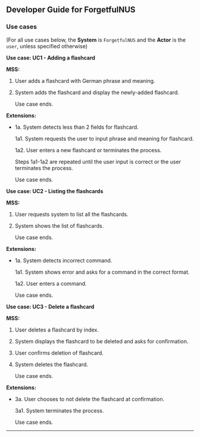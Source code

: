 ## **Developer Guide for ForgetfulNUS**
### Use cases

(For all use cases below, the **System** is `ForgetfulNUS` and the **Actor** is the `user`, unless specified otherwise)

**Use case: UC1 - Adding a flashcard**

**MSS:**

1.  User adds a flashcard with German phrase and meaning.
2.  System adds the flashcard and display the newly-added flashcard.

    Use case ends.

**Extensions:**

* 1a. System detects less than 2 fields for flashcard.

    1a1. System requests the user to input phrase and meaning for flashcard. 
    
    1a2. User enters a new flashcard or terminates the process.
    
    Steps 1a1-1a2 are repeated until the user input is correct or the user terminates the process.

   Use case ends.

**Use case: UC2 - Listing the flashcards**

**MSS:**

1.  User requests system to list all the flashcards.
2.  System shows the list of flashcards.
    
    Use case ends.

**Extensions:**

* 1a. System detects incorrect command.

    1a1. System shows error and asks for a command in the correct format. 
    
    1a2. User enters a command.

   Use case ends.

**Use case: UC3 - Delete a flashcard**

**MSS:**

1.  User deletes a flashcard by index.
2.  System displays the flashcard to be deleted and asks for confirmation.
3.  User confirms deletion of flashcard.
4.  System deletes the flashcard.
    
    Use case ends.

**Extensions:**

* 3a. User chooses to not delete the flashcard at confirmation.

    3a1. System terminates the process. 
    
   Use case ends.

--------------------------------------------------------------------------------------------------------------------
